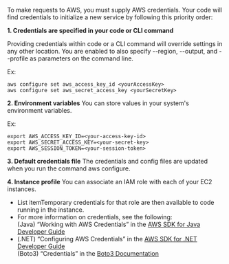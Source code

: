 To make requests to AWS, you must supply AWS credentials. Your code will find credentials to initialize a new service by following this priority order:

**1.  Credentials are specified in your code or CLI command**

Providing credentials within code or a CLI command will override settings in any other location.
You are enabled to also specify --region, --output, and --profile as parameters on the command line.

Ex:
````
aws configure set aws_access_key_id <yourAccessKey>
aws configure set aws_secret_access_key <yourSecretKey>
````

**2. Environment variables**
You can store values in your system's environment variables.  

Ex:
````
export AWS_ACCESS_KEY_ID=<your-access-key-id>
export AWS_SECRET_ACCESS_KEY=<your-secret-key>
export AWS_SESSION_TOKEN=<your-session-token>
````
**3. Default credentials file**
The credentials and config files are updated when you run the command aws configure.  
 
**4. Instance profile**
You can associate an IAM role with each of your EC2 instances.
- List itemTemporary credentials for that role are then available to code running in the instance.
- For more information on credentials, see the following:  
(Java) “Working with AWS Credentials” in the [AWS SDK for Java Developer Guide](https://docs.aws.amazon.com/sdk-for-java/v1/developer-guide/credentials.html)  
- (.NET) “Configuring AWS Credentials” in the [AWS SDK for .NET Developer Guide](https://docs.aws.amazon.com/sdk-for-net/v3/developer-guide/net-dg-config-creds.html)  
(Boto3) “Credentials” in the [Boto3 Documentation](https://boto3.amazonaws.com/v1/documentation/api/latest/guide/credentials.html)
